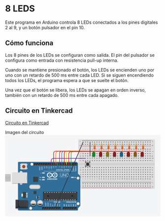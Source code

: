# 8 LEDS

Este programa en Arduino controla 8 LEDs conectados a los pines digitales 2 al 9, y un botón pulsador en el pin 10.

## Cómo funciona

Los 8 pines de los LEDs se configuran como salida.
El pin del pulsador se configura como entrada con resistencia pull-up interna.

Cuando se mantiene presionado el botón, los LEDs se encienden uno por uno con un retardo de 500 ms entre cada LED.
Si se siguen encendiendo todos los LEDs, el programa espera a que se suelte el botón.

Una vez que el botón se libera, los LEDs se apagan en orden inverso, también con un retardo de 500 ms entre cada apagado.

## Circuito en Tinkercad

 [Circuito en Tinkercad](https://www.tinkercad.com/things/lsbWHMrUVug-brilliant-curcan/editel?returnTo=https%3A%2F%2Fwww.tinkercad.com%2Fdashboard)

  Imagen del circuito
 ![Circuito](8_LEDS.png)
